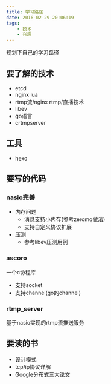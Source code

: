 ```yaml
---
title: 学习路径
date: 2016-02-29 20:06:19
tags:
    - 技术
    - 兴趣
---
```


规划下自己的学习路径


## 要了解的技术
- etcd
- nginx lua
-  rtmp流/nginx rtmp/直播技术
-  libev
- go语言
- crtmpserver

## 工具
- hexo 


## 要写的代码
### nasio完善
  - 内存问题
    * 消息支持小内存(参考zeromq做法)
    * 支持自定义协议扩展
  - 压测
    * 参考libev压测用例

### ascoro
一个c协程库
  - 支持socket
  - 支持channel(go的channel)

### rtmp_server
基于nasio实现的rtmp流推送服务


## 要读的书
  -  设计模式
  - tcp/ip协议详解
  - Google分布式三大论文
